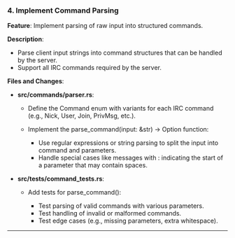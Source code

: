 ### **4. Implement Command Parsing**

**Feature**: Implement parsing of raw input into structured commands.

**Description**:

- Parse client input strings into command structures that can be handled by the server.
- Support all IRC commands required by the server.

**Files and Changes**:

- **src/commands/parser.rs**:

  - Define the Command enum with variants for each IRC command (e.g., Nick, User, Join, PrivMsg, etc.).
  - Implement the parse_command(input: &str) -> Option<Command> function:

    - Use regular expressions or string parsing to split the input into command and parameters.
    - Handle special cases like messages with : indicating the start of a parameter that may contain spaces.

- **src/tests/command_tests.rs**:

  - Add tests for parse_command():

    - Test parsing of valid commands with various parameters.
    - Test handling of invalid or malformed commands.
    - Test edge cases (e.g., missing parameters, extra whitespace).

---